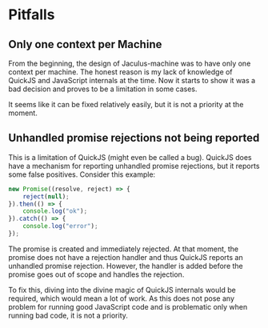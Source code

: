 # Pitfalls

## Only one context per Machine
From the beginning, the design of Jaculus-machine was to have only one context per machine. The honest reason is my lack of knowledge
of QuickJS and JavaScript internals at the time. Now it starts to show it was a bad decision and proves to be a limitation in some cases.

It seems like it can be fixed relatively easily, but it is not a priority at the moment.


## Unhandled promise rejections not being reported
This is a limitation of QuickJS (might even be called a bug). QuickJS does have a mechanism for reporting unhandled promise rejections,
but it reports some false positives. Consider this example:

```js
new Promise((resolve, reject) => {
    reject(null);
}).then(() => {
    console.log("ok");
}).catch(() => {
    console.log("error");
});
```

The promise is created and immediately rejected. At that moment, the promise does not have a rejection handler and thus QuickJS reports
an unhandled promise rejection. However, the handler is added before the promise goes out of scope and handles the rejection.

To fix this, diving into the divine magic of QuickJS internals would be required, which would mean a lot of work.
As this does not pose any problem for running good JavaScript code and is problematic only when running bad code, it is not a priority.

